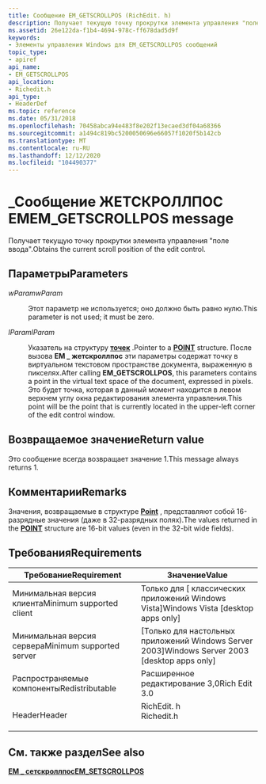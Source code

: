 ```yaml
---
title: Сообщение EM_GETSCROLLPOS (RichEdit. h)
description: Получает текущую точку прокрутки элемента управления "поле ввода".
ms.assetid: 26e122da-f1b4-4694-978c-ff678dad5d9f
keywords:
- Элементы управления Windows для EM_GETSCROLLPOS сообщений
topic_type:
- apiref
api_name:
- EM_GETSCROLLPOS
api_location:
- Richedit.h
api_type:
- HeaderDef
ms.topic: reference
ms.date: 05/31/2018
ms.openlocfilehash: 70458abca94e483f8e202f13ecaed3df04a68366
ms.sourcegitcommit: a1494c819bc5200050696e66057f1020f5b142cb
ms.translationtype: MT
ms.contentlocale: ru-RU
ms.lasthandoff: 12/12/2020
ms.locfileid: "104490377"
---
```

# <a name="em_getscrollpos-message"></a><span data-ttu-id="a0f44-104">\_Сообщение ЖЕТСКРОЛЛПОС EM</span><span class="sxs-lookup"><span data-stu-id="a0f44-104">EM\_GETSCROLLPOS message</span></span>

<span data-ttu-id="a0f44-105">Получает текущую точку прокрутки элемента управления "поле ввода".</span><span class="sxs-lookup"><span data-stu-id="a0f44-105">Obtains the current scroll position of the edit control.</span></span>

## <a name="parameters"></a><span data-ttu-id="a0f44-106">Параметры</span><span class="sxs-lookup"><span data-stu-id="a0f44-106">Parameters</span></span>

<dl> <dt>

<span data-ttu-id="a0f44-107">*wParam*</span><span class="sxs-lookup"><span data-stu-id="a0f44-107">*wParam*</span></span> 
</dt> <dd>

<span data-ttu-id="a0f44-108">Этот параметр не используется; оно должно быть равно нулю.</span><span class="sxs-lookup"><span data-stu-id="a0f44-108">This parameter is not used; it must be zero.</span></span>

</dd> <dt>

<span data-ttu-id="a0f44-109">*lParam*</span><span class="sxs-lookup"><span data-stu-id="a0f44-109">*lParam*</span></span> 
</dt> <dd>

<span data-ttu-id="a0f44-110">Указатель на структуру [**точек**](/previous-versions//dd162805(v=vs.85)) .</span><span class="sxs-lookup"><span data-stu-id="a0f44-110">Pointer to a [**POINT**](/previous-versions//dd162805(v=vs.85)) structure.</span></span> <span data-ttu-id="a0f44-111">После вызова **EM \_ жетскроллпос** эти параметры содержат точку в виртуальном текстовом пространстве документа, выраженную в пикселях.</span><span class="sxs-lookup"><span data-stu-id="a0f44-111">After calling **EM\_GETSCROLLPOS**, this parameters contains a point in the virtual text space of the document, expressed in pixels.</span></span> <span data-ttu-id="a0f44-112">Это будет точка, которая в данный момент находится в левом верхнем углу окна редактирования элемента управления.</span><span class="sxs-lookup"><span data-stu-id="a0f44-112">This point will be the point that is currently located in the upper-left corner of the edit control window.</span></span>

</dd> </dl>

## <a name="return-value"></a><span data-ttu-id="a0f44-113">Возвращаемое значение</span><span class="sxs-lookup"><span data-stu-id="a0f44-113">Return value</span></span>

<span data-ttu-id="a0f44-114">Это сообщение всегда возвращает значение 1.</span><span class="sxs-lookup"><span data-stu-id="a0f44-114">This message always returns 1.</span></span>

## <a name="remarks"></a><span data-ttu-id="a0f44-115">Комментарии</span><span class="sxs-lookup"><span data-stu-id="a0f44-115">Remarks</span></span>

<span data-ttu-id="a0f44-116">Значения, возвращаемые в структуре [**Point**](/previous-versions//dd162805(v=vs.85)) , представляют собой 16-разрядные значения (даже в 32-разрядных полях).</span><span class="sxs-lookup"><span data-stu-id="a0f44-116">The values returned in the [**POINT**](/previous-versions//dd162805(v=vs.85)) structure are 16-bit values (even in the 32-bit wide fields).</span></span>

## <a name="requirements"></a><span data-ttu-id="a0f44-117">Требования</span><span class="sxs-lookup"><span data-stu-id="a0f44-117">Requirements</span></span>



| <span data-ttu-id="a0f44-118">Требование</span><span class="sxs-lookup"><span data-stu-id="a0f44-118">Requirement</span></span> | <span data-ttu-id="a0f44-119">Значение</span><span class="sxs-lookup"><span data-stu-id="a0f44-119">Value</span></span> |
|-------------------------------------|---------------------------------------------------------------------------------------|
| <span data-ttu-id="a0f44-120">Минимальная версия клиента</span><span class="sxs-lookup"><span data-stu-id="a0f44-120">Minimum supported client</span></span><br/> | <span data-ttu-id="a0f44-121">Только для \[ классических приложений Windows Vista\]</span><span class="sxs-lookup"><span data-stu-id="a0f44-121">Windows Vista \[desktop apps only\]</span></span><br/>                                        |
| <span data-ttu-id="a0f44-122">Минимальная версия сервера</span><span class="sxs-lookup"><span data-stu-id="a0f44-122">Minimum supported server</span></span><br/> | <span data-ttu-id="a0f44-123">\[Только для настольных приложений Windows Server 2003\]</span><span class="sxs-lookup"><span data-stu-id="a0f44-123">Windows Server 2003 \[desktop apps only\]</span></span><br/>                                  |
| <span data-ttu-id="a0f44-124">Распространяемые компоненты</span><span class="sxs-lookup"><span data-stu-id="a0f44-124">Redistributable</span></span><br/>          | <span data-ttu-id="a0f44-125">Расширенное редактирование 3,0</span><span class="sxs-lookup"><span data-stu-id="a0f44-125">Rich Edit 3.0</span></span><br/>                                                              |
| <span data-ttu-id="a0f44-126">Header</span><span class="sxs-lookup"><span data-stu-id="a0f44-126">Header</span></span><br/>                   | <dl> <span data-ttu-id="a0f44-127"><dt>RichEdit. h</dt></span><span class="sxs-lookup"><span data-stu-id="a0f44-127"><dt>Richedit.h</dt></span></span> </dl> |



## <a name="see-also"></a><span data-ttu-id="a0f44-128">См. также раздел</span><span class="sxs-lookup"><span data-stu-id="a0f44-128">See also</span></span>

<dl> <dt>

[<span data-ttu-id="a0f44-129">**EM \_ сетскроллпос**</span><span class="sxs-lookup"><span data-stu-id="a0f44-129">**EM\_SETSCROLLPOS**</span></span>](em-setscrollpos.md)
</dt> </dl>

 

